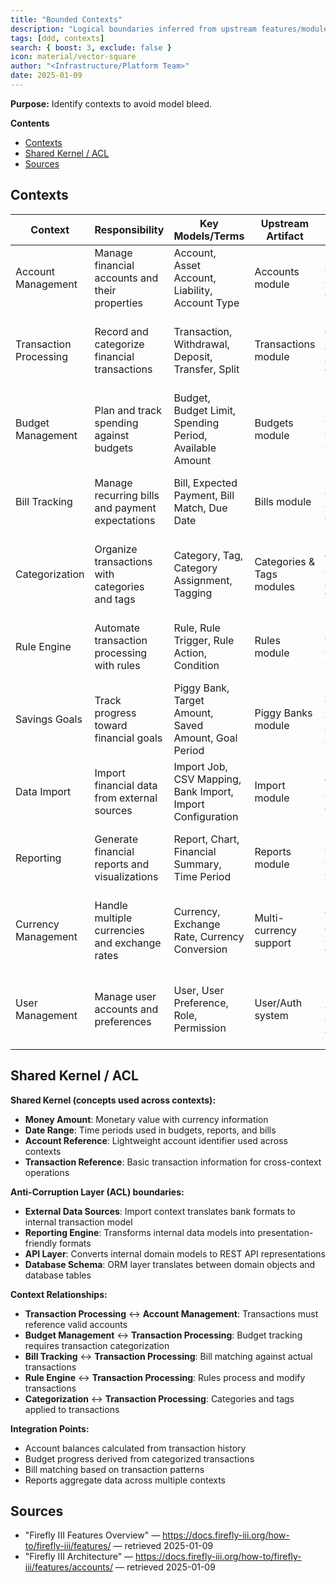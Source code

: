 ```yaml
---
title: "Bounded Contexts"
description: "Logical boundaries inferred from upstream features/modules."
tags: [ddd, contexts]
search: { boost: 3, exclude: false }
icon: material/vector-square
author: "<Infrastructure/Platform Team>"
date: 2025-01-09
---
```


**Purpose:** Identify contexts to avoid model bleed.

**Contents**
- [Contexts](#contexts)
- [Shared Kernel / ACL](#shared-kernel--acl)
- [Sources](#sources)

## Contexts

| Context | Responsibility | Key Models/Terms | Upstream Artifact | Source |
|---------|-----------------|------------------|-------------------|--------|
| Account Management | Manage financial accounts and their properties | Account, Asset Account, Liability, Account Type | Accounts module | "Firefly III Accounts" — https://docs.firefly-iii.org/how-to/firefly-iii/features/accounts/ — retrieved 2025-01-09 |
| Transaction Processing | Record and categorize financial transactions | Transaction, Withdrawal, Deposit, Transfer, Split | Transactions module | "Firefly III Transactions" — https://docs.firefly-iii.org/how-to/firefly-iii/features/transactions/ — retrieved 2025-01-09 |
| Budget Management | Plan and track spending against budgets | Budget, Budget Limit, Spending Period, Available Amount | Budgets module | "Firefly III Budgets" — https://docs.firefly-iii.org/how-to/firefly-iii/features/budgets/ — retrieved 2025-01-09 |
| Bill Tracking | Manage recurring bills and payment expectations | Bill, Expected Payment, Bill Match, Due Date | Bills module | "Firefly III Bills" — https://docs.firefly-iii.org/how-to/firefly-iii/features/bills/ — retrieved 2025-01-09 |
| Categorization | Organize transactions with categories and tags | Category, Tag, Category Assignment, Tagging | Categories & Tags modules | "Firefly III Categories" — https://docs.firefly-iii.org/how-to/firefly-iii/features/categories/ — retrieved 2025-01-09 |
| Rule Engine | Automate transaction processing with rules | Rule, Rule Trigger, Rule Action, Condition | Rules module | "Firefly III Rules" — https://docs.firefly-iii.org/how-to/firefly-iii/features/rules/ — retrieved 2025-01-09 |
| Savings Goals | Track progress toward financial goals | Piggy Bank, Target Amount, Saved Amount, Goal Period | Piggy Banks module | "Firefly III Piggy Banks" — https://docs.firefly-iii.org/how-to/firefly-iii/features/piggy-banks/ — retrieved 2025-01-09 |
| Data Import | Import financial data from external sources | Import Job, CSV Mapping, Bank Import, Import Configuration | Import module | "Firefly III Data Import" — https://docs.firefly-iii.org/how-to/data-importer/ — retrieved 2025-01-09 |
| Reporting | Generate financial reports and visualizations | Report, Chart, Financial Summary, Time Period | Reports module | "Firefly III Reports" — https://docs.firefly-iii.org/how-to/firefly-iii/features/reports/ — retrieved 2025-01-09 |
| Currency Management | Handle multiple currencies and exchange rates | Currency, Exchange Rate, Currency Conversion | Multi-currency support | "Firefly III Currencies" — https://docs.firefly-iii.org/how-to/firefly-iii/features/currencies/ — retrieved 2025-01-09 |
| User Management | Manage user accounts and preferences | User, User Preference, Role, Permission | User/Auth system | "Firefly III Administration" — https://docs.firefly-iii.org/how-to/firefly-iii/administration/ — retrieved 2025-01-09 |

## Shared Kernel / ACL

**Shared Kernel (concepts used across contexts):**
- **Money Amount**: Monetary value with currency information
- **Date Range**: Time periods used in budgets, reports, and bills
- **Account Reference**: Lightweight account identifier used across contexts
- **Transaction Reference**: Basic transaction information for cross-context operations

**Anti-Corruption Layer (ACL) boundaries:**
- **External Data Sources**: Import context translates bank formats to internal transaction model
- **Reporting Engine**: Transforms internal data models into presentation-friendly formats
- **API Layer**: Converts internal domain models to REST API representations
- **Database Schema**: ORM layer translates between domain objects and database tables

**Context Relationships:**
- **Transaction Processing** ↔ **Account Management**: Transactions must reference valid accounts
- **Budget Management** ↔ **Transaction Processing**: Budget tracking requires transaction categorization
- **Bill Tracking** ↔ **Transaction Processing**: Bill matching against actual transactions
- **Rule Engine** ↔ **Transaction Processing**: Rules process and modify transactions
- **Categorization** ↔ **Transaction Processing**: Categories and tags applied to transactions

**Integration Points:**
- Account balances calculated from transaction history
- Budget progress derived from categorized transactions
- Bill matching based on transaction patterns
- Reports aggregate data across multiple contexts

## Sources
- "Firefly III Features Overview" — https://docs.firefly-iii.org/how-to/firefly-iii/features/ — retrieved 2025-01-09
- "Firefly III Architecture" — https://docs.firefly-iii.org/how-to/firefly-iii/features/accounts/ — retrieved 2025-01-09

<!-- ai-docs-metadata
{"last_audit":"2025-01-09","fingerprints":{"sources":{"https://docs.firefly-iii.org/how-to/firefly-iii/features/":"","https://docs.firefly-iii.org/how-to/firefly-iii/features/accounts/":""},"sections":{"bounded-contexts":""}}}
-->